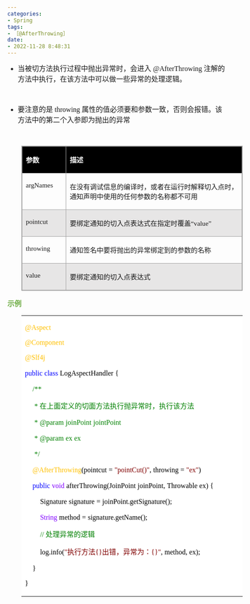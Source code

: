 ```yaml
---
categories:
- Spring
tags:
- ［@AfterThrowing］
date:
- 2022-11-28 8:48:31
---
```


<ul style="list-style-type:disc">
    <li><span style="font-size:12.0pt"><span
                style="font-family:&quot;Microsoft YaHei UI&quot;">当被切方法执行过程中抛出异常时，会进入</span></span><span
            style="font-size:12.0pt"><span style="font-family:&quot;Comic Sans MS&quot;"> @AfterThrowing
            </span></span><span style="font-size:12.0pt"><span
                style="font-family:&quot;Microsoft YaHei UI&quot;">注解的方法中执行，在该方法中可以做一些异常的处理逻辑。</span></span></li>
</ul>
<p><span style="font-size:12.0pt"><span style="font-family:&quot;Microsoft YaHei UI&quot;"></span></span><br></p>
<ul style="list-style-type:disc">
    <li><span style="font-size:12.0pt"><span style="font-family:&quot;Microsoft YaHei UI&quot;">要注意的是</span></span><span
            style="font-size:12.0pt"><span style="font-family:&quot;Comic Sans MS&quot;"> throwing </span></span><span
            style="font-size:12.0pt"><span
                style="font-family:&quot;Microsoft YaHei UI&quot;">属性的值必须要和参数一致，否则会报错。该方法中的第二个入参即为抛出的异常</span></span>
    </li>
</ul>
<p><span style="font-size:12.0pt"><span style="font-family:&quot;Microsoft YaHei UI&quot;"><span
                style="color:#70ad47">&nbsp;</span></span></span></p>
<table summary="" cellspacing="0"
    style="border-collapse:collapse; border-color:#a3a3a3; border-style:solid; border-width:1px; margin-left:32px"
    class=" cke_show_border">
    <tbody>
        <tr>
            <td
                style="background-color:black; border-bottom:1px solid #a3a3a3; border-left:1px solid #a3a3a3; border-right:1px solid #a3a3a3; border-top:1px solid #a3a3a3; vertical-align:top; width:1.025in">
                <p><span style="font-size:11.5pt"><span style="font-family:&quot;Microsoft YaHei UI&quot;"><span
                                style="color:white"><strong>参数</strong></span></span></span></p>
            </td>
            <td
                style="background-color:black; border-bottom:1px solid #a3a3a3; border-left:1px solid #a3a3a3; border-right:1px solid #a3a3a3; border-top:1px solid #a3a3a3; vertical-align:top; width:6.3986in">
                <p><span style="font-size:11.5pt"><span style="font-family:&quot;Microsoft YaHei UI&quot;"><span
                                style="color:white"><strong>描述</strong></span></span></span></p>
            </td>
        </tr>
        <tr>
            <td
                style="border-bottom:1px solid #a3a3a3; border-left:1px solid #a3a3a3; border-right:1px solid #a3a3a3; border-top:1px solid #a3a3a3; vertical-align:top; width:1.025in">
                <p><span style="font-size:11.5pt"><span
                            style="font-family:&quot;Comic Sans MS&quot;">argNames</span></span></p>
            </td>
            <td
                style="border-bottom:1px solid #a3a3a3; border-left:1px solid #a3a3a3; border-right:1px solid #a3a3a3; border-top:1px solid #a3a3a3; vertical-align:top; width:6.3986in">
                <p><span style="font-size:11.5pt"><span
                            style="font-family:&quot;Microsoft YaHei UI&quot;">在没有调试信息的编译时，或者在运行时解释切入点时，通知声明中使用的任何参数的名称都不可用</span></span>
                </p>
            </td>
        </tr>
        <tr>
            <td
                style="background-color:#e7e6e6; border-bottom:1px solid #a3a3a3; border-left:1px solid #a3a3a3; border-right:1px solid #a3a3a3; border-top:1px solid #a3a3a3; vertical-align:top; width:1.025in">
                <p><span style="font-size:11.5pt"><span
                            style="font-family:&quot;Comic Sans MS&quot;">pointcut</span></span></p>
            </td>
            <td
                style="background-color:#e7e6e6; border-bottom:1px solid #a3a3a3; border-left:1px solid #a3a3a3; border-right:1px solid #a3a3a3; border-top:1px solid #a3a3a3; vertical-align:top; width:6.3986in">
                <p><span style="font-size:11.5pt"><span
                            style="font-family:&quot;Microsoft YaHei UI&quot;">要绑定通知的切入点表达式在指定时覆盖</span><span
                            style="font-family:&quot;Comic Sans MS&quot;">“value”</span></span></p>
            </td>
        </tr>
        <tr>
            <td
                style="border-bottom:1px solid #a3a3a3; border-left:1px solid #a3a3a3; border-right:1px solid #a3a3a3; border-top:1px solid #a3a3a3; vertical-align:top; width:1.025in">
                <p><span style="font-size:11.5pt"><span
                            style="font-family:&quot;Comic Sans MS&quot;">throwing</span></span></p>
            </td>
            <td
                style="border-bottom:1px solid #a3a3a3; border-left:1px solid #a3a3a3; border-right:1px solid #a3a3a3; border-top:1px solid #a3a3a3; vertical-align:top; width:6.3986in">
                <p><span style="font-size:11.5pt"><span
                            style="font-family:&quot;Microsoft YaHei UI&quot;">通知签名中要将抛出的异常绑定到的参数的名称</span></span></p>
            </td>
        </tr>
        <tr>
            <td
                style="background-color:#e7e6e6; border-bottom:1px solid #a3a3a3; border-left:1px solid #a3a3a3; border-right:1px solid #a3a3a3; border-top:1px solid #a3a3a3; vertical-align:top; width:1.025in">
                <p><span style="font-size:11.5pt"><span
                            style="font-family:&quot;Comic Sans MS&quot;">value</span></span></p>
            </td>
            <td
                style="background-color:#e7e6e6; border-bottom:1px solid #a3a3a3; border-left:1px solid #a3a3a3; border-right:1px solid #a3a3a3; border-top:1px solid #a3a3a3; vertical-align:top; width:6.3986in">
                <p><span style="font-size:11.5pt"><span
                            style="font-family:&quot;Microsoft YaHei UI&quot;">要绑定通知的切入点表达式</span></span></p>
            </td>
        </tr>
    </tbody>
</table>
<p><span style="font-size:12.0pt"><span style="font-family:&quot;Microsoft YaHei UI&quot;"><span
                style="color:#70ad47"><strong>示例</strong></span></span></span></p>
<table summary="" cellspacing="0"
    style="border-collapse:collapse; border-color:#a3a3a3; border-style:solid; border-width:0px; margin-left:32px"
    class=" cke_show_border">
    <tbody>
        <tr>
            <td
                style="background-color:white; border-bottom:0px; border-left:0px; border-right:0px; border-top:0px; vertical-align:top; width:6.1493in">
                <p><span style="font-size:12.0pt"><span style="font-family:&quot;Comic Sans MS&quot;"><span
                                style="color:#ffc000">@Aspect</span></span></span></p>
                <p><span style="font-size:12.0pt"><span style="font-family:&quot;Comic Sans MS&quot;"><span
                                style="color:#ffc000">@Component</span></span></span></p>
                <p><span style="font-size:12.0pt"><span style="font-family:&quot;Comic Sans MS&quot;"><span
                                style="color:#ffc000">@Slf4j</span></span></span></p>
                <p><span style="font-size:12.0pt"><span style="font-family:&quot;Comic Sans MS&quot;"><span
                                style="color:blue">public</span></span>&nbsp;<span
                            style="font-family:&quot;Comic Sans MS&quot;"><span
                                style="color:blue">class</span></span>&nbsp;<span
                            style="font-family:&quot;Comic Sans MS&quot;"><span
                                style="color:black">LogAspectHandler</span></span>&nbsp;<span
                            style="font-family:&quot;Comic Sans MS&quot;"><span
                                style="color:black">{</span></span></span></p>
                <p><span style="font-size:12.0pt">&nbsp;&nbsp;&nbsp;&nbsp;<span
                            style="font-family:&quot;Comic Sans MS&quot;"><span
                                style="color:green">/**</span></span></span></p>
                <p><span style="font-size:12.0pt"><span style="color:green">&nbsp;&nbsp;&nbsp;&nbsp;&nbsp;<span
                                style="font-family:&quot;Comic Sans MS&quot;">*</span><span
                                style="font-family:&quot;Microsoft YaHei UI&quot;">&nbsp;在上面定义的切面方法执行抛异常时，执行该方法</span></span></span>
                </p>
                <p><span style="font-size:12.0pt"><span style="color:green">&nbsp;&nbsp;&nbsp;&nbsp;&nbsp;<span
                                style="font-family:&quot;Comic Sans MS&quot;">*</span>&nbsp;<span
                                style="font-family:&quot;Comic Sans MS&quot;">@param</span>&nbsp;<span
                                style="font-family:&quot;Comic Sans MS&quot;">joinPoint</span>&nbsp;<span
                                style="font-family:&quot;Comic Sans MS&quot;">jointPoint</span></span></span></p>
                <p><span style="font-size:12.0pt"><span style="color:green">&nbsp;&nbsp;&nbsp;&nbsp;&nbsp;<span
                                style="font-family:&quot;Comic Sans MS&quot;">*</span>&nbsp;<span
                                style="font-family:&quot;Comic Sans MS&quot;">@param</span>&nbsp;<span
                                style="font-family:&quot;Comic Sans MS&quot;">ex</span>&nbsp;<span
                                style="font-family:&quot;Comic Sans MS&quot;">ex</span></span></span></p>
                <p><span style="font-size:12.0pt"><span style="color:green">&nbsp;&nbsp;&nbsp;&nbsp;&nbsp;<span
                                style="font-family:&quot;Comic Sans MS&quot;">*/</span></span></span></p>
                <p><span style="font-size:12.0pt">&nbsp;&nbsp;&nbsp;&nbsp;<span
                            style="font-family:&quot;Comic Sans MS&quot;"><span
                                style="color:#ffc000">@AfterThrowing</span></span><span
                            style="font-family:&quot;Comic Sans MS&quot;"><span
                                style="color:black">(pointcut</span></span>&nbsp;<span
                            style="font-family:&quot;Comic Sans MS&quot;"><span
                                style="color:black">=</span></span>&nbsp;<span
                            style="font-family:&quot;Comic Sans MS&quot;"><span
                                style="color:maroon">"pointCut()"</span></span><span
                            style="font-family:&quot;Comic Sans MS&quot;"><span
                                style="color:black">,</span></span>&nbsp;<span
                            style="font-family:&quot;Comic Sans MS&quot;"><span
                                style="color:black">throwing</span></span>&nbsp;<span
                            style="font-family:&quot;Comic Sans MS&quot;"><span
                                style="color:black">=</span></span>&nbsp;<span
                            style="font-family:&quot;Comic Sans MS&quot;"><span
                                style="color:maroon">"ex"</span></span><span
                            style="font-family:&quot;Comic Sans MS&quot;"><span
                                style="color:black">)</span></span></span></p>
                <p><span style="font-size:12.0pt">&nbsp;&nbsp;&nbsp;&nbsp;<span
                            style="font-family:&quot;Comic Sans MS&quot;"><span
                                style="color:blue">public</span></span>&nbsp;<span
                            style="font-family:&quot;Comic Sans MS&quot;"><span
                                style="color:#8000ff">void</span></span>&nbsp;<span
                            style="font-family:&quot;Comic Sans MS&quot;"><span
                                style="color:black">afterThrowing(JoinPoint</span></span>&nbsp;<span
                            style="font-family:&quot;Comic Sans MS&quot;"><span
                                style="color:black">joinPoint,</span></span>&nbsp;<span
                            style="font-family:&quot;Comic Sans MS&quot;"><span
                                style="color:black">Throwable</span></span>&nbsp;<span
                            style="font-family:&quot;Comic Sans MS&quot;"><span
                                style="color:black">ex)</span></span>&nbsp;<span
                            style="font-family:&quot;Comic Sans MS&quot;"><span
                                style="color:black">{</span></span></span></p>
                <p><span style="font-size:12.0pt"><span
                            style="color:black">&nbsp;&nbsp;&nbsp;&nbsp;&nbsp;&nbsp;&nbsp;&nbsp;<span
                                style="font-family:&quot;Comic Sans MS&quot;">Signature</span>&nbsp;<span
                                style="font-family:&quot;Comic Sans MS&quot;">signature</span>&nbsp;<span
                                style="font-family:&quot;Comic Sans MS&quot;">=</span>&nbsp;<span
                                style="font-family:&quot;Comic Sans MS&quot;">joinPoint.getSignature();</span></span></span>
                </p>
                <p><span style="font-size:12.0pt">&nbsp;&nbsp;&nbsp;&nbsp;&nbsp;&nbsp;&nbsp;&nbsp;<span
                            style="font-family:&quot;Comic Sans MS&quot;"><span
                                style="color:#8000ff">String</span></span>&nbsp;<span
                            style="font-family:&quot;Comic Sans MS&quot;"><span
                                style="color:black">method</span></span>&nbsp;<span
                            style="font-family:&quot;Comic Sans MS&quot;"><span
                                style="color:black">=</span></span>&nbsp;<span
                            style="font-family:&quot;Comic Sans MS&quot;"><span
                                style="color:black">signature.getName();</span></span></span></p>
                <p><span style="font-size:12.0pt">&nbsp;&nbsp;&nbsp;&nbsp;&nbsp;&nbsp;&nbsp;&nbsp;<span
                            style="font-family:&quot;Comic Sans MS&quot;"><span
                                style="color:green">//</span></span><span
                            style="font-family:&quot;Microsoft YaHei UI&quot;"><span
                                style="color:green">&nbsp;处理异常的逻辑</span></span></span></p>
                <p><span style="font-size:12.0pt">&nbsp;&nbsp;&nbsp;&nbsp;&nbsp;&nbsp;&nbsp;&nbsp;<span
                            style="font-family:&quot;Comic Sans MS&quot;"><span
                                style="color:black">log.info(</span></span><span
                            style="font-family:&quot;Comic Sans MS&quot;"><span
                                style="color:maroon">"</span></span><span
                            style="font-family:&quot;Microsoft YaHei UI&quot;"><span
                                style="color:maroon">执行方法</span></span><span
                            style="font-family:&quot;Comic Sans MS&quot;"><span
                                style="color:maroon">{}</span></span><span
                            style="font-family:&quot;Microsoft YaHei UI&quot;"><span
                                style="color:maroon">出错，异常为：</span></span><span
                            style="font-family:&quot;Comic Sans MS&quot;"><span
                                style="color:maroon">{}"</span></span><span
                            style="font-family:&quot;Comic Sans MS&quot;"><span
                                style="color:black">,</span></span>&nbsp;<span
                            style="font-family:&quot;Comic Sans MS&quot;"><span
                                style="color:black">method,</span></span>&nbsp;<span
                            style="font-family:&quot;Comic Sans MS&quot;"><span
                                style="color:black">ex);</span></span></span></p>
                <p><span style="font-size:12.0pt"><span style="color:black">&nbsp;&nbsp;&nbsp;&nbsp;<span
                                style="font-family:&quot;Comic Sans MS&quot;">}</span></span></span></p>
                <p><span style="font-size:12.0pt"><span style="font-family:&quot;Comic Sans MS&quot;"><span
                                style="color:black">}</span></span></span></p>
            </td>
        </tr>
    </tbody>
</table>